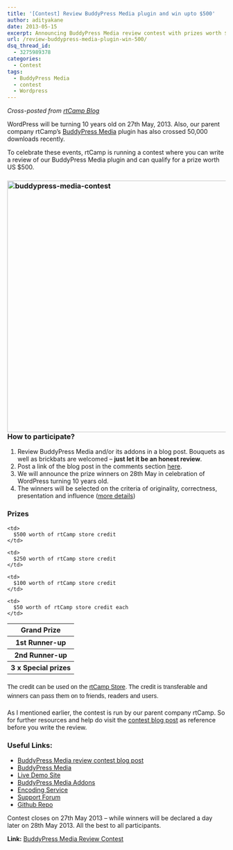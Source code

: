 ```yaml
---
title: '[Contest] Review BuddyPress Media plugin and win upto $500'
author: adityakane
date: 2013-05-15
excerpt: Announcing BuddyPress Media review contest with prizes worth $1000, on the 10th anniversary of WordPress
url: /review-buddypress-media-plugin-win-500/
dsq_thread_id:
  - 3275989378
categories:
  - Contest
tags:
  - BuddyPress Media
  - contest
  - Wordpress
---
```

*Cross-posted from <a href="http://rtcamp.com/news/buddypress-media-review-contest/" onclick="_gaq.push(['_trackEvent', 'outbound-article', 'http://rtcamp.com/news/buddypress-media-review-contest/', 'rtCamp Blog']);" title="rtCamp Blog - BuddyPress Media Review Contest">rtCamp Blog</a>*

WordPress will be turning 10 years old on 27th May, 2013. Also, our parent company rtCamp&#8217;s <a href="http://wordpress.org/extend/plugins/buddypress-media/" onclick="_gaq.push(['_trackEvent', 'outbound-article', 'http://wordpress.org/extend/plugins/buddypress-media/', 'BuddyPress Media']);" >BuddyPress Media</a> plugin has also crossed 50,000 downloads recently.

To celebrate these events, rtCamp is running a contest where you can write a review of our BuddyPress Media plugin and can qualify for a prize worth US $500.

### [<img class="aligncenter size-medium wp-image-74056" alt="buddypress-media-contest" src="http://cdn.devilsworkshop.org/files/2013/05/buddypress-media-contest-600x580.jpg" width="600" height="580" />][1]How to participate?

  1. Review BuddyPress Media and/or its addons in a blog post. Bouquets as well as brickbats are welcomed &#8211; **just let it be an honest review**.
  2. Post a link of the blog post in the comments section <a href="http://rtcamp.com/news/buddypress-media-review-contest/" onclick="_gaq.push(['_trackEvent', 'outbound-article', 'http://rtcamp.com/news/buddypress-media-review-contest/', 'here']);" >here</a>.
  3. We will announce the prize winners on 28th May in celebration of WordPress turning 10 years old.
  4. The winners will be selected on the criteria of originality, correctness, presentation and influence (<a href="http://rtcamp.com/news/buddypress-media-review-contest/" onclick="_gaq.push(['_trackEvent', 'outbound-article', 'http://rtcamp.com/news/buddypress-media-review-contest/', 'more details']);" >more details</a>)

### Prizes

<table>
  <tr>
    <th>
      Grand Prize
    </th>
    
    <td>
      $500 worth of rtCamp store credit
    </td>
  </tr>
  
  <tr>
    <th>
      1st Runner-up
    </th>
    
    <td>
      $250 worth of rtCamp store credit
    </td>
  </tr>
  
  <tr>
    <th>
      2nd Runner-up
    </th>
    
    <td>
      $100 worth of rtCamp store credit
    </td>
  </tr>
  
  <tr>
    <th>
      3 x Special prizes
    </th>
    
    <td>
      $50 worth of rtCamp store credit each
    </td>
  </tr>
</table>

#### <span style="font-size: 14px; font-family: sans-serif; font-weight: normal; line-height: 1.5;">The credit can be used on the <a href="http://rtcamp.com/store" onclick="_gaq.push(['_trackEvent', 'outbound-article', 'http://rtcamp.com/store', 'rtCamp Store']);" title="rtCamp store"  target="_blank">rtCamp Store</a>. The credit is transferable and winners can pass them on to friends, readers and users. </span>

As I mentioned earlier, the contest is run by our parent company rtCamp. So for further resources and help do visit the <a href="http://rtcamp.com/news/buddypress-media-review-contest/" onclick="_gaq.push(['_trackEvent', 'outbound-article', 'http://rtcamp.com/news/buddypress-media-review-contest/', 'contest blog post']);" >contest blog post</a> as reference before you write the review.

### Useful Links:

  * <a href="http://rtcamp.com/news/buddypress-media-review-contest/" onclick="_gaq.push(['_trackEvent', 'outbound-article', 'http://rtcamp.com/news/buddypress-media-review-contest/', 'BuddyPress Media review contest blog post']);" >BuddyPress Media review contest blog post</a>
  * <a href="http://wordpress.org/extend/plugins/buddypress-media/" onclick="_gaq.push(['_trackEvent', 'outbound-article', 'http://wordpress.org/extend/plugins/buddypress-media/', 'BuddyPress Media']);" >BuddyPress Media</a>
  * <a href="http://demo.rtcamp.com/buddypress-media/" onclick="_gaq.push(['_trackEvent', 'outbound-article', 'http://demo.rtcamp.com/buddypress-media/', 'Live Demo Site']);" title="BuddyPress Media Demo">Live Demo Site</a>
  * <a href="https://rtcamp.com/buddypress-media/addons" onclick="_gaq.push(['_trackEvent', 'outbound-article', 'https://rtcamp.com/buddypress-media/addons', 'BuddyPress Media Addons']);" >BuddyPress Media Addons</a>
  * <a href="http://rtcamp.com/buddypress-media/addons/audio-video-encoding-service/" onclick="_gaq.push(['_trackEvent', 'outbound-article', 'http://rtcamp.com/buddypress-media/addons/audio-video-encoding-service/', 'Encoding Service']);" >Encoding Service</a>
  * <a href="http://rtcamp.com/groups/buddypress-media/forum/" onclick="_gaq.push(['_trackEvent', 'outbound-article', 'http://rtcamp.com/groups/buddypress-media/forum/', 'Support Forum']);" >Support Forum</a>
  * <a href="https://github.com/rtCamp/buddypress-media" onclick="_gaq.push(['_trackEvent', 'outbound-article', 'https://github.com/rtCamp/buddypress-media', 'Github Repo']);" title="BuddyPress Media on Github">Github Repo</a>

Contest closes on 27th May 2013 &#8211; while winners will be declared a day later on 28th May 2013. All the best to all participants.

**Link:** <a href="http://rtcamp.com/news/buddypress-media-review-contest/" onclick="_gaq.push(['_trackEvent', 'outbound-article', 'http://rtcamp.com/news/buddypress-media-review-contest/', 'BuddyPress Media Review Contest']);" >BuddyPress Media Review Contest</a>

 [1]: http://cdn.devilsworkshop.org/files/2013/05/buddypress-media-contest.jpg
